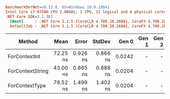 ``` ini

BenchmarkDotNet=v0.12.0, OS=Windows 10.0.19041
Intel Core i7-9750H CPU 2.60GHz, 1 CPU, 12 logical and 6 physical cores
.NET Core SDK=3.1.301
  [Host]     : .NET Core 3.1.5 (CoreCLR 4.700.20.26901, CoreFX 4.700.20.27001), X64 RyuJIT
  DefaultJob : .NET Core 3.1.5 (CoreCLR 4.700.20.26901, CoreFX 4.700.20.27001), X64 RyuJIT


```
|           Method |     Mean |    Error |   StdDev |  Gen 0 | Gen 1 | Gen 2 | Allocated |
|----------------- |---------:|---------:|---------:|-------:|------:|------:|----------:|
|    ForContextInt | 72.25 ns | 0.926 ns | 0.866 ns | 0.0242 |     - |     - |     152 B |
| ForContextString | 43.00 ns | 0.865 ns | 0.888 ns | 0.0204 |     - |     - |     128 B |
|   ForContextType | 78.52 ns | 1.499 ns | 1.402 ns | 0.0204 |     - |     - |     128 B |
